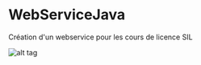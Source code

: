 # WebServiceJava

Création d'un webservice pour les cours de licence SIL

![alt tag](http://36.media.tumblr.com/d083d979f43800adb0adabe9e6214fd9/tumblr_inline_ntjg9opuOt1rmymsc_500.png)
